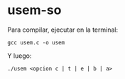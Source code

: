 # usem-so

Para compilar, ejecutar en la terminal:
```
gcc usem.c -o usem
```

Y luego:
```
./usem <opcion c | t | e | b | a>
```
